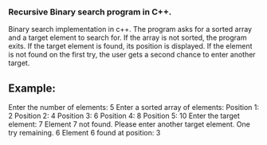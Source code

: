 ### Recursive Binary search program in C++.

Binary search implementation in c++.
The program asks for a sorted array and a target element to search for.
If the array is not sorted, the program exits.
If the target element is found, its position is displayed.
If the element is not found on the first try, the user gets a second chance to enter another target.

## Example:

Enter the number of elements: 5
Enter a sorted array of elements: 
Position 1: 2
Position 2: 4
Position 3: 6
Position 4: 8
Position 5: 10
Enter the target element: 7
Element 7 not found. Please enter another target element. One try remaining.
6
Element 6 found at position: 3
